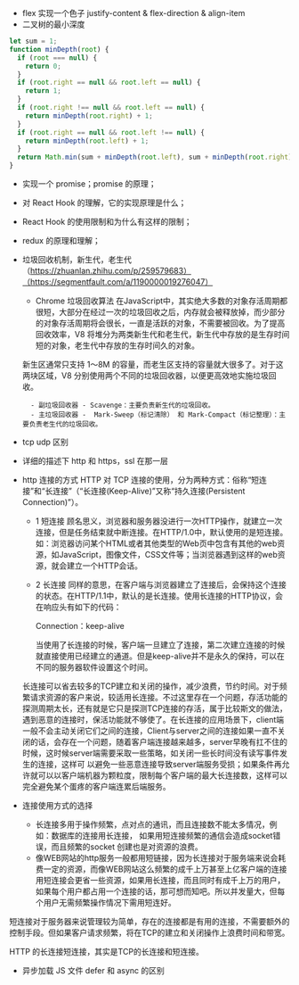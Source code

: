 - flex 实现一个色子
  justify-content & flex-direction & align-item
- 二叉树的最小深度

```js
let sum = 1;
function minDepth(root) {
  if (root === null) {
    return 0;
  }
  if (root.right == null && root.left == null) {
    return 1;
  }
  if (root.right !== null && root.left == null) {
    return minDepth(root.right) + 1;
  }
  if (root.right == null && root.left !== null) {
    return minDepth(root.left) + 1;
  }
  return Math.min(sum + minDepth(root.left), sum + minDepth(root.right));
}
```

- 实现一个 promise；promise 的原理；

- 对 React Hook 的理解，它的实现原理是什么；
- React Hook 的使用限制和为什么有这样的限制；
- redux 的原理和理解；

- 垃圾回收机制，新生代，老生代（https://zhuanlan.zhihu.com/p/259579683）（https://segmentfault.com/a/1190000019276047）
    - Chrome 垃圾回收算法
    在JavaScript中，其实绝大多数的对象存活周期都很短，大部分在经过一次的垃圾回收之后，内存就会被释放掉，而少部分的对象存活周期将会很长，一直是活跃的对象，不需要被回收。为了提高回收效率，V8 将堆分为两类新生代和老生代，新生代中存放的是生存时间短的对象，老生代中存放的生存时间久的对象。

    新生区通常只支持 1～8M 的容量，而老生区支持的容量就大很多了。对于这两块区域，V8 分别使用两个不同的垃圾回收器，以便更高效地实施垃圾回收。

        - 副垃圾回收器 - Scavenge：主要负责新生代的垃圾回收。
        - 主垃圾回收器 -  Mark-Sweep（标记清除） 和 Mark-Compact（标记整理）：主要负责老生代的垃圾回收。

- tcp udp 区别
- 详细的描述下 http 和 https，ssl 在那一层
- http 连接的方式
    HTTP 对 TCP 连接的使用，分为两种方式：俗称“短连接”和“长连接”（“长连接(Keep-Alive)”又称“持久连接(Persistent Connection)”）。
    - 1 短连接
        顾名思义，浏览器和服务器没进行一次HTTP操作，就建立一次连接，但是任务结束就中断连接。在HTTP/1.0中，默认使用的是短连接。如：浏览器访问某个HTML或者其他类型的Web页中包含有其他的web资源，如JavaScript，图像文件，CSS文件等；当浏览器遇到这样的web资源，就会建立一个HTTP会话。

    - 2 长连接
        同样的意思，在客户端与浏览器建立了连接后，会保持这个连接的状态。在HTTP/1.1中，默认的是长连接。使用长连接的HTTP协议，会在响应头有如下的代码：

        Connection：keep-alive

        当使用了长连接的时候，客户端一旦建立了连接，第二次建立连接的时候就直接使用已经建立的通道。但是keep-alive并不是永久的保持，可以在不同的服务器软件设置这个时间。

    长连接可以省去较多的TCP建立和关闭的操作，减少浪费，节约时间。对于频繁请求资源的客户来说，较适用长连接。不过这里存在一个问题，存活功能的探测周期太长，还有就是它只是探测TCP连接的存活，属于比较斯文的做法，遇到恶意的连接时，保活功能就不够使了。在长连接的应用场景下，client端一般不会主动关闭它们之间的连接，Client与server之间的连接如果一直不关闭的话，会存在一个问题，随着客户端连接越来越多，server早晚有扛不住的时候，这时候server端需要采取一些策略，如关闭一些长时间没有读写事件发生的连接，这样可 以避免一些恶意连接导致server端服务受损；如果条件再允许就可以以客户端机器为颗粒度，限制每个客户端的最大长连接数，这样可以完全避免某个蛋疼的客户端连累后端服务。

- 连接使用方式的选择
    - 长连接多用于操作频繁，点对点的通讯，而且连接数不能太多情况，例如：数据库的连接用长连接， 如果用短连接频繁的通信会造成socket错误，而且频繁的socket 创建也是对资源的浪费。
    - 像WEB网站的http服务一般都用短链接，因为长连接对于服务端来说会耗费一定的资源，而像WEB网站这么频繁的成千上万甚至上亿客户端的连接用短连接会更省一些资源，如果用长连接，而且同时有成千上万的用户，如果每个用户都占用一个连接的话，那可想而知吧。所以并发量大，但每个用户无需频繁操作情况下需用短连好。

短连接对于服务器来说管理较为简单，存在的连接都是有用的连接，不需要额外的控制手段。但如果客户请求频繁，将在TCP的建立和关闭操作上浪费时间和带宽。

HTTP 的长连接短连接，其实是TCP的长连接和短连接。

- 异步加载 JS 文件 defer 和 async 的区别
